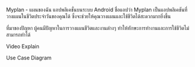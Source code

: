 Myplan - แผนของฉัน
แอปพลิเคชั่นบนระบบ Android ชื่อแอปว่า Myplan เป็นแอปพลิเคชันที่วางแผนในชีวิตประจำวันของคุณได้ ซึ่งจะช่วยให้คุณวางแผนและใช้ชีวิตได้สะดวกมากยิ่งขึ้น

ที่มาของปัญหา
ผู้คนมีปัญหาในการวางแผนชีวิตและงานต่างๆ ทำให้ทักษะการทำงานและการใช้ชีวิตไม่สามารถทำได้

Video Explain


Use Case Diagram

